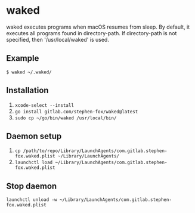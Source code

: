 # waked

waked executes programs when macOS resumes from sleep. By default,
it executes all programs found in directory-path. If directory-path
is not specified, then '/usr/local/waked' is used.

## Example

```console
$ waked ~/.waked/
```

## Installation

1. `xcode-select --install`
2. `go install gitlab.com/stephen-fox/waked@latest`
3. `sudo cp ~/go/bin/waked /usr/local/bin/`

## Daemon setup

1. `cp /path/to/repo/Library/LaunchAgents/com.gitlab.stephen-fox.waked.plist ~/Library/LaunchAgents/`
2. `launchctl load ~/Library/LaunchAgents/com.gitlab.stephen-fox.waked.plist`

## Stop daemon

`launchctl unload -w ~/Library/LaunchAgents/com.gitlab.stephen-fox.waked.plist`
